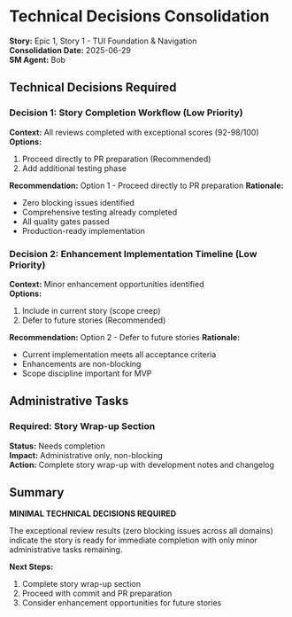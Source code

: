 # Technical Decisions Consolidation

**Story:** Epic 1, Story 1 - TUI Foundation & Navigation  
**Consolidation Date:** 2025-06-29  
**SM Agent:** Bob

## Technical Decisions Required

### Decision 1: Story Completion Workflow (Low Priority)
**Context:** All reviews completed with exceptional scores (92-98/100)  
**Options:**
1. Proceed directly to PR preparation (Recommended)
2. Add additional testing phase  

**Recommendation:** Option 1 - Proceed directly to PR preparation
**Rationale:** 
- Zero blocking issues identified
- Comprehensive testing already completed
- All quality gates passed
- Production-ready implementation

### Decision 2: Enhancement Implementation Timeline (Low Priority)
**Context:** Minor enhancement opportunities identified  
**Options:**
1. Include in current story (scope creep)
2. Defer to future stories (Recommended)

**Recommendation:** Option 2 - Defer to future stories
**Rationale:**
- Current implementation meets all acceptance criteria
- Enhancements are non-blocking
- Scope discipline important for MVP

## Administrative Tasks

### Required: Story Wrap-up Section
**Status:** Needs completion  
**Impact:** Administrative only, non-blocking  
**Action:** Complete story wrap-up with development notes and changelog  

## Summary

**MINIMAL TECHNICAL DECISIONS REQUIRED**

The exceptional review results (zero blocking issues across all domains) indicate the story is ready for immediate completion with only minor administrative tasks remaining.

**Next Steps:**
1. Complete story wrap-up section
2. Proceed with commit and PR preparation
3. Consider enhancement opportunities for future stories